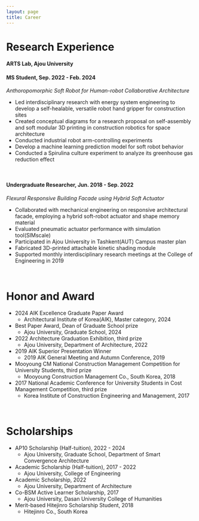 ```yaml
---
layout: page
title: Career
---
```

# Research Experience

#### ARTS Lab, Ajou University
#### MS Student, Sep. 2022 - Feb. 2024
_Anthoropomorphic Soft Robot for Human-robot Collaborative Architecture_
* Led interdisciplinary research with energy system engineering to develop a self-healable, versatile robot hand gripper for construction sites
* Created conceptual diagrams for a research proposal on self-assembly and soft modular 3D printing in construction robotics for space architecture
* Conducted industrial robot arm-controlling experiments
* Develop a machine learning prediction model for soft robot behavior
* Conducted a Spirulina culture experiment to analyze its greenhouse gas reduction effect
<br/>

#### Undergraduate Researcher, Jun. 2018 - Sep. 2022
_Flexural Responsive Building Facade using Hybrid Soft Actuator_
* Collaborated with mechanical engineering on responsive architectural facade, employing a hybrid soft-robot actuator and shape memory material
* Evaluated pneumatic actuator performance with simulation tool(SIMscale)
* Participated in Ajou University in Tashkent(AUT) Campus master plan
* Fabricated 3D-printed attachable kinetic shading module
* Supported monthly interdisciplinary research meetings at the College of Engineering in 2019


<br/>

# Honor and Award

* 2024 AIK Excellence Graduate Paper Award
  * Architectural Institute of Korea(AIK), Master category, 2024
* Best Paper Award, Dean of Graduate School prize
  * Ajou University, Graduate School, 2024
* 2022 Architecture Graduation Exhibition, third prize
  * Ajou University, Department of Architecture, 2022
* 2019 AIK Superior Presentation Winner
  * 2019 AIK General Meeting and Autumn Conference, 2019
* Mooyoung CM National Construction Management Competition for University Students, third prize
  * Mooyoung Construction Management Co., South Korea, 2018
* 2017 National Academic Conference for University Students in Cost Management Competition, third prize
  * Korea Institute of Construction Engineering and Management, 2017

<br/>

# Scholarships
* AP10 Scholarship (Half-tuition), 2022 - 2024 
  * Ajou University, Graduate School, Department of Smart Convergence Architecture 
* Academic Scholarship (Half-tuition), 2017 - 2022 
  * Ajou University, College of Engineering    
* Academic Scholarship, 2022 
  * Ajou University, Department of Architecture    
* Co-BSM Active Learner Scholarship, 2017
   * Ajou University, Dasan University College of Humanities
* Merit-based Hitejinro Scholarship Student, 2018
   * Hitejinro Co., South Korea


